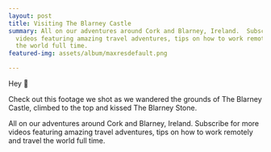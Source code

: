```yaml
---
layout: post
title: Visiting The Blarney Castle
summary: All on our adventures around Cork and Blarney, Ireland.  Subscribe for more
  videos featuring amazing travel adventures, tips on how to work remotely and travel
  the world full time.
featured-img: assets/album/maxresdefault.png

---
```

Hey 👋

Check out this footage we shot as we wandered the grounds of The Blarney Castle, climbed to the top and kissed The Blarney Stone.

All on our adventures around Cork and Blarney, Ireland.  Subscribe for more videos featuring amazing travel adventures, tips on how to work remotely and travel the world full time.
